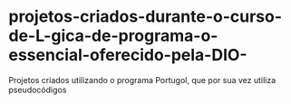 # projetos-criados-durante-o-curso-de-L-gica-de-programa-o-essencial-oferecido-pela-DIO-
Projetos criados utilizando o programa Portugol, que por sua vez utiliza pseudocódigos
